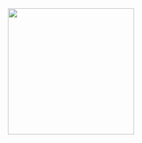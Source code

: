 <div align="center"> <img src="https://64.media.tumblr.com/37bae8bef4e4863911e34c13638a7ba2/43acc16350463558-06/s400x600/4d1cd4c2218663f7ce734909422c579dac779afc.pnj" width="250"> </div> <div align="center"> 





